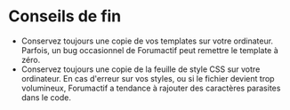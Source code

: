 # Conseils de fin 

- Conservez toujours une copie de vos templates sur votre ordinateur. Parfois, un bug occasionnel de Forumactif peut remettre le template à zéro. 
- Conservez toujours une copie de la feuille de style CSS sur votre ordinateur. En cas d'erreur sur vos styles, ou si le fichier devient trop volumineux, Forumactif a tendance à rajouter des caractères parasites dans le code.